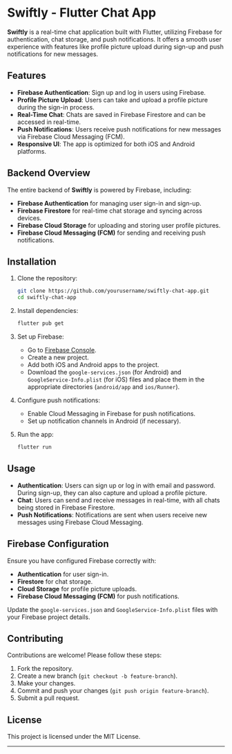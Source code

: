 # Swiftly - Flutter Chat App

**Swiftly** is a real-time chat application built with Flutter, utilizing Firebase for authentication, chat storage, and push notifications. It offers a smooth user experience with features like profile picture upload during sign-up and push notifications for new messages.

## Features

- **Firebase Authentication**: Sign up and log in users using Firebase.
- **Profile Picture Upload**: Users can take and upload a profile picture during the sign-in process.
- **Real-Time Chat**: Chats are saved in Firebase Firestore and can be accessed in real-time.
- **Push Notifications**: Users receive push notifications for new messages via Firebase Cloud Messaging (FCM).
- **Responsive UI**: The app is optimized for both iOS and Android platforms.

## Backend Overview

The entire backend of **Swiftly** is powered by Firebase, including:

- **Firebase Authentication** for managing user sign-in and sign-up.
- **Firebase Firestore** for real-time chat storage and syncing across devices.
- **Firebase Cloud Storage** for uploading and storing user profile pictures.
- **Firebase Cloud Messaging (FCM)** for sending and receiving push notifications.

## Installation

1. Clone the repository:

   ```bash
   git clone https://github.com/yourusername/swiftly-chat-app.git
   cd swiftly-chat-app
   ```

2. Install dependencies:

   ```bash
   flutter pub get
   ```

3. Set up Firebase:

   - Go to [Firebase Console](https://console.firebase.google.com/).
   - Create a new project.
   - Add both iOS and Android apps to the project.
   - Download the `google-services.json` (for Android) and `GoogleService-Info.plist` (for iOS) files and place them in the appropriate directories (`android/app` and `ios/Runner`).

4. Configure push notifications:

   - Enable Cloud Messaging in Firebase for push notifications.
   - Set up notification channels in Android (if necessary).

5. Run the app:

   ```bash
   flutter run
   ```

## Usage

- **Authentication**: Users can sign up or log in with email and password. During sign-up, they can also capture and upload a profile picture.
- **Chat**: Users can send and receive messages in real-time, with all chats being stored in Firebase Firestore.
- **Push Notifications**: Notifications are sent when users receive new messages using Firebase Cloud Messaging.

## Firebase Configuration

Ensure you have configured Firebase correctly with:

- **Authentication** for user sign-in.
- **Firestore** for chat storage.
- **Cloud Storage** for profile picture uploads.
- **Firebase Cloud Messaging (FCM)** for push notifications.

Update the `google-services.json` and `GoogleService-Info.plist` files with your Firebase project details.

## Contributing

Contributions are welcome! Please follow these steps:

1. Fork the repository.
2. Create a new branch (`git checkout -b feature-branch`).
3. Make your changes.
4. Commit and push your changes (`git push origin feature-branch`).
5. Submit a pull request.

## License

This project is licensed under the MIT License.

---

